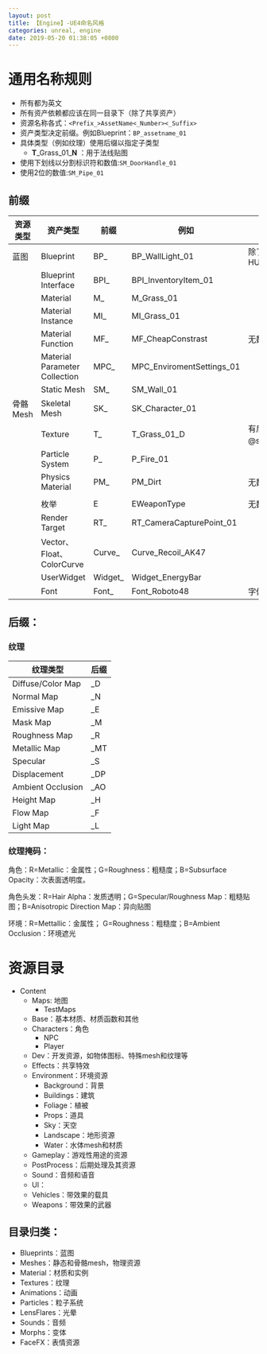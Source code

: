 ```yaml
---
layout: post
title: 【Engine】-UE4命名风格
categories: unreal, engine
date: 2019-05-20 01:38:05 +0800
---
```


# 通用名称规则

- 所有都为英文
- 所有资产依赖都应该在同一目录下（除了共享资产）
- 资源名称各式：`<Prefix_>AssetName<_Number><_Suffix>`
- 资产类型决定前缀。例如Blueprint：`BP_assetname_01`
- 具体类型（例如纹理）使用后缀以指定子类型
  - **T**_Grass_01\_**N** ：用于法线贴图
- 使用下划线以分割标识符和数值:`SM_DoorHandle_01`
- 使用2位的数值:`SM_Pipe_01`

## 前缀

| 资源类型 | 资产类型                      | 前缀    | 例如                      | 解释                                       |
| -------- | ----------------------------- | ------- | ------------------------- | ------------------------------------------ |
| 蓝图     | Blueprint                     | BP_     | BP_WallLight_01           | 除了从常规类继承的：HUD/GameMode/Character |
|          | Blueprint Interface           | BPI_    | BPI_InventoryItem_01      |                                            |
|          | Material                      | M_      | M_Grass_01                |                                            |
|          | Material Instance             | MI_     | MI_Grass_01               |                                            |
|          | Material Function             | MF_     | MF_CheapConstrast         | 无数字                                     |
|          | Material Parameter Collection | MPC_    | MPC_EnviromentSettings_01 |                                            |
|          | Static Mesh                   | SM_     | SM_Wall_01                |                                            |
| 骨骼Mesh | Skeletal Mesh                 | SK_     | SK_Character_01           |                                            |
|          | Texture                       | T_      | T_Grass_01_D              | 有后缀以表明纹理用途。@see后缀表           |
|          | Particle System               | P_      | P_Fire_01                 |                                            |
|          | Physics Material              | PM_     | PM_Dirt                   | 无数字                                     |
|          |                               |         |                           |                                            |
|          | 枚举                          | E       | EWeaponType               | 无数字，如同代码约定                       |
|          | Render Target                 | RT_     | RT_CameraCapturePoint_01  |                                            |
|          | Vector、Float、ColorCurve     | Curve_  | Curve_Recoil_AK47         |                                            |
|          | UserWidget                    | Widget_ | Widget_EnergyBar          |                                            |
|          | Font                          | Font_   | Font_Roboto48             | 字体大小包含在名字里                       |

## 后缀：

### 纹理

| 纹理类型          | 后缀 |
| ----------------- | ---- |
| Diffuse/Color Map | _D   |
| Normal Map        | _N   |
| Emissive Map      | _E   |
| Mask Map          | _M   |
| Roughness Map     | _R   |
| Metallic Map      | _MT  |
| Specular          | _S   |
| Displacement      | _DP  |
| Ambient Occlusion | _AO  |
| Height Map        | _H   |
| Flow Map          | _F   |
| Light Map         | _L   |



### 纹理掩码：

角色：R=Metallic：金属性；G=Roughness：粗糙度；B=Subsurface Opacity：次表面透明度。

角色头发：R=Hair Alpha：发质透明；G=Specular/Roughness Map：粗糙贴图；B=Anisotropic Direction Map：异向贴图

环境：R=Mettallic：金属性； G=Roughness：粗糙度；B=Ambient Occlusion：环境遮光

# 资源目录

- Content
  - Maps: 地图
    - TestMaps
  - Base：基本材质、材质函数和其他
  - Characters：角色
    - NPC
    - Player
  - Dev：开发资源，如物体图标、特殊mesh和纹理等
  - Effects：共享特效
  - Environment：环境资源
    - Background：背景
    - Buildings：建筑
    - Foliage：植被
    - Props：道具
    - Sky：天空
    - Landscape：地形资源
    - Water：水体mesh和材质
  - Gameplay：游戏性用途的资源
  - PostProcess：后期处理及其资源
  - Sound：音频和语音
  - UI：
  - Vehicles：带效果的载具
  - Weapons：带效果的武器

## 目录归类：

- Blueprints：蓝图
- Meshes：静态和骨骼mesh，物理资源
- Material：材质和实例
- Textures：纹理
- Animations：动画
- Particles：粒子系统
- LensFlares：光晕
- Sounds：音频
- Morphs：变体
- FaceFX：表情资源